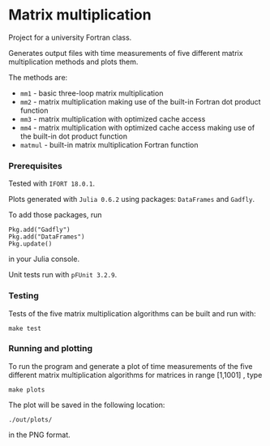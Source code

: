 # Matrix multiplication
Project for a university Fortran class.  

Generates output files with time measurements of five different matrix multiplication methods and plots them.

The methods are:
* `mm1` - basic three-loop matrix multiplication
* `mm2` - matrix multiplication making use of the built-in Fortran dot product function 
* `mm3` - matrix multiplication with optimized cache access
* `mm4` - matrix multiplication with optimized cache access making use of the built-in dot product function
* `matmul` - built-in matrix multiplication Fortran function

### Prerequisites
Tested with `IFORT 18.0.1`. 

Plots generated with `Julia 0.6.2` using packages: `DataFrames` and `Gadfly`.

To add those packages, run
```
Pkg.add("Gadfly")
Pkg.add("DataFrames")
Pkg.update()
```
in your Julia console.

Unit tests run with `pFUnit 3.2.9`.

### Testing
Tests of the five matrix multiplication algorithms can be built and run with:
```
make test
```

### Running and plotting
To run the program and generate a plot of time measurements of the five different matrix multiplication algorithms for matrices in range [1,1001] , type
```
make plots
```

The plot will be saved in the following location:
```
./out/plots/
```
in the PNG format.